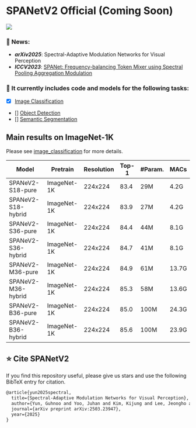 # SPANetV2 Official (Coming Soon)

<p align="left">
<a href="https://arxiv.org/abs/2503.23947" alt="arXiv">
    <img src="https://img.shields.io/badge/arXiv-2503.23947-b31b1b.svg?style=flat" /></a>
</p>

### 💬 News:
- ***arXiv2025***: Spectral-Adaptive Modulation Networks for Visual Perception
- ***ICCV2023***: [SPANet: Frequency-balancing Token Mixer using Spectral Pooling Aggregation Modulation](https://doranlyong.github.io/projects/spanet/)

  

### 🤖 It currently includes code and models for the following tasks:
- [x] [Image Classification](./image_classification)
- [] [Object Detection](object_detection)
- [] [Semantic Segmentation](semantic_segmentation)

## Main results on ImageNet-1K
Please see [image_classification](image_classification) for more details.

| Model      | Pretrain    | Resolution | Top-1 | #Param. | MACs |
| ---------- | ----------- | ---------- | ----- | ------- | ----- |
| SPANeV2-S18-pure     | ImageNet-1K | 224x224  | 83.4  | 29M   | 4.2G |
| SPANeV2-S18-hybrid   | ImageNet-1K | 224x224  | 83.9  | 27M   | 4.2G |
| SPANeV2-S36-pure     | ImageNet-1K | 224x224  | 84.4  | 44M   | 8.1G |
| SPANeV2-S36-hybrid   | ImageNet-1K | 224x224  | 84.7  | 41M   | 8.1G |
| SPANeV2-M36-pure     | ImageNet-1K | 224x224  | 84.9  | 61M   | 13.7G |
| SPANeV2-M36-hybrid   | ImageNet-1K | 224x224  | 85.3  | 58M   | 13.6G |
| SPANeV2-B36-pure     | ImageNet-1K | 224x224  | 85.0  | 100M  | 24.3G |
| SPANeV2-B36-hybrid   | ImageNet-1K | 224x224  | 85.6  | 100M  | 23.9G |



## ⭐ Cite SPANetV2
If you find this repository useful, please give us stars and use the following BibTeX entry for citation.

```latex
@article{yun2025spectral,
  title={Spectral-Adaptive Modulation Networks for Visual Perception},
  author={Yun, Guhnoo and Yoo, Juhan and Kim, Kijung and Lee, Jeongho and Seo, Paul Hongsuck and Kim, Dong Hwan},
  journal={arXiv preprint arXiv:2503.23947},
  year={2025}
}
```
